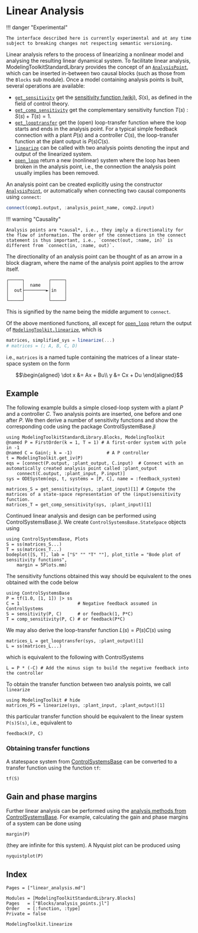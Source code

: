 # Linear Analysis

!!! danger "Experimental"
    
    The interface described here is currently experimental and at any time subject to breaking changes not respecting semantic versioning.

Linear analysis refers to the process of linearizing a nonlinear model and analysing the resulting linear dynamical system. To facilitate linear analysis, ModelingToolkitStandardLibrary provides the concept of an [`AnalysisPoint`](@ref), which can be inserted in-between two causal blocks (such as those from the `Blocks` sub module). Once a model containing analysis points is built, several operations are available:

  - [`get_sensitivity`](@ref) get the [sensitivity function (wiki)](https://en.wikipedia.org/wiki/Sensitivity_(control_systems)), $S(s)$, as defined in the field of control theory.
  - [`get_comp_sensitivity`](@ref) get the complementary sensitivity function $T(s) : S(s)+T(s)=1$.
  - [`get_looptransfer`](@ref) get the (open) loop-transfer function where the loop starts and ends in the analysis point. For a typical simple feedback connection with a plant $P(s)$ and a controller $C(s)$, the loop-transfer function at the plant output is $P(s)C(s)$.
  - [`linearize`](@ref) can be called with two analysis points denoting the input and output of the linearized system.
  - [`open_loop`](@ref) return a new (nonlinear) system where the loop has been broken in the analysis point, i.e., the connection the analysis point usually implies has been removed.

An analysis point can be created explicitly using the constructor [`AnalysisPoint`](@ref), or automatically when connecting two causal components using `connect`:

```julia
connect(comp1.output, :analysis_point_name, comp2.input)
```

!!! warning "Causality"
    
    Analysis points are *causal*, i.e., they imply a directionality for the flow of information. The order of the connections in the connect statement is thus important, i.e., `connect(out, :name, in)` is different from `connect(in, :name, out)`.

The directionality of an analysis point can be thought of as an arrow in a block diagram, where the name of the analysis point applies to the arrow itself.

```
┌─────┐         ┌─────┐
│     │  name   │     │
│  out├────────►│in   │
│     │         │     │
└─────┘         └─────┘
```

This is signified by the name being the middle argument to `connect`.

Of the above mentioned functions, all except for [`open_loop`](@ref) return the output of [`ModelingToolkit.linearize`](@ref), which is

```julia
matrices, simplified_sys = linearize(...)
# matrices = (; A, B, C, D)
```

i.e., `matrices` is a named tuple containing the matrices of a linear state-space system on the form

```math
\begin{aligned}
\dot x &= Ax + Bu\\
y &= Cx + Du
\end{aligned}
```

## Example

The following example builds a simple closed-loop system with a plant $P$ and a controller $C$. Two analysis points are inserted, one before and one after $P$. We then derive a number of sensitivity functions and show the corresponding code using the package ControlSystemBase.jl

```@example LINEAR_ANALYSIS
using ModelingToolkitStandardLibrary.Blocks, ModelingToolkit
@named P = FirstOrder(k = 1, T = 1) # A first-order system with pole in -1
@named C = Gain(; k = -1)             # A P controller
t = ModelingToolkit.get_iv(P)
eqs = [connect(P.output, :plant_output, C.input)  # Connect with an automatically created analysis point called :plant_output
    connect(C.output, :plant_input, P.input)]
sys = ODESystem(eqs, t, systems = [P, C], name = :feedback_system)

matrices_S = get_sensitivity(sys, :plant_input)[1] # Compute the matrices of a state-space representation of the (input)sensitivity function.
matrices_T = get_comp_sensitivity(sys, :plant_input)[1]
```

Continued linear analysis and design can be performed using ControlSystemsBase.jl.
We create `ControlSystemsBase.StateSpace` objects using

```@example LINEAR_ANALYSIS
using ControlSystemsBase, Plots
S = ss(matrices_S...)
T = ss(matrices_T...)
bodeplot([S, T], lab = ["S" "" "T" ""], plot_title = "Bode plot of sensitivity functions",
    margin = 5Plots.mm)
```

The sensitivity functions obtained this way should be equivalent to the ones obtained with the code below

```@example LINEAR_ANALYSIS_CS
using ControlSystemsBase
P = tf(1.0, [1, 1]) |> ss
C = 1                      # Negative feedback assumed in ControlSystems
S = sensitivity(P, C)      # or feedback(1, P*C)
T = comp_sensitivity(P, C) # or feedback(P*C)
```

We may also derive the loop-transfer function $L(s) = P(s)C(s)$ using

```@example LINEAR_ANALYSIS
matrices_L = get_looptransfer(sys, :plant_output)[1]
L = ss(matrices_L...)
```

which is equivalent to the following with ControlSystems

```@example LINEAR_ANALYSIS_CS
L = P * (-C) # Add the minus sign to build the negative feedback into the controller
```

To obtain the transfer function between two analysis points, we call `linearize`

```@example LINEAR_ANALYSIS
using ModelingToolkit # hide
matrices_PS = linearize(sys, :plant_input, :plant_output)[1]
```

this particular transfer function should be equivalent to the linear system `P(s)S(s)`, i.e., equivalent to

```@example LINEAR_ANALYSIS_CS
feedback(P, C)
```

### Obtaining transfer functions

A statespace system from [ControlSystemsBase](https://juliacontrol.github.io/ControlSystems.jl/stable/man/creating_systems/) can be converted to a transfer function using the function `tf`:

```@example LINEAR_ANALYSIS_CS
tf(S)
```

## Gain and phase margins

Further linear analysis can be performed using the [analysis methods from ControlSystemsBase](https://juliacontrol.github.io/ControlSystems.jl/stable/lib/analysis/). For example, calculating the gain and phase margins of a system can be done using

```@example LINEAR_ANALYSIS_CS
margin(P)
```

(they are infinite for this system). A Nyquist plot can be produced using

```@example LINEAR_ANALYSIS_CS
nyquistplot(P)
```

## Index

```@index
Pages = ["linear_analysis.md"]
```

```@autodocs
Modules = [ModelingToolkitStandardLibrary.Blocks]
Pages   = ["Blocks/analysis_points.jl"]
Order   = [:function, :type]
Private = false
```

```@docs
ModelingToolkit.linearize
```
